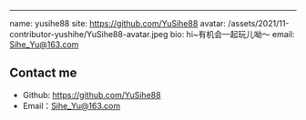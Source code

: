 ---
 name: yusihe88
 site: https://github.com/YuSihe88
 avatar: /assets/2021/11-contributor-yushihe/YuSihe88-avatar.jpeg
 bio: hi~有机会一起玩儿呦～
 email: Sihe_Yu@163.com


 ## Contact me

 - Github: <https://github.com/YuSihe88>
 - Email：<Sihe_Yu@163.com>